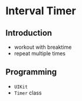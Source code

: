 # Interval Timer

## Introduction

- workout with breaktime
- repeat multiple times

## Programming

- `UIKit`
- `Timer` class
